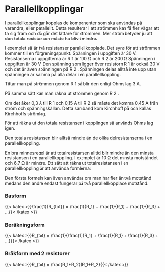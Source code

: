 # Parallellkopplingar

I parallellkopplingar kopplas de komponenter som ska användas på varandra, eller parallellt.
Detta resulterar i att strömmen kan få fler vägar att ta sig fram och då går det lättare för
strömmen. Mer ström betyder ju att den totala resistansen måste ha blivit mindre.

I exemplet så är två resistanser parallellkopplade. Det syns för att strömmen kommer till en
förgreningspunkt. Spänningen i uppgiften är 30 V.
Resistanserna i uppgifterna är R 1 är 100 Ω och R 2 är 200 Ω
Spänningen i uppgiften är 30 V. Den spänning som
ligger över resistorn R 1 är också 30 V och det är även
spänningen på R 2 . Spänningen delas alltså inte upp
utan spänningen är samma på alla delar i en
parallellkoppling.

Tittar man på strömmen genom R 1 så blir den enligt
Ohms lag 3 A.

På samma sätt kan man räkna ut strömmen genom R 2 .

Om det åker 0,3 A till R 1 och 0,15 A till R 2 så måste det
komma 0,45 A från ström och spänningskällan. Detta
samband kom Kirchhoff på och kallas Kirchhoffs
strömlag.

För att räkna ut den totala resistansen i kopplingen så används Ohms lag igen.

Den totala resistansen blir alltså mindre än de olika delresistanserna i en parallellkoppling.

En bra minnesregel är att totalresistansen alltid blir mindre än den minsta resistansen i en
parallellkoppling. I exemplet är 10 Ω det minsta motståndet och 6,7 Ω är mindre.
Ett sätt att räkna ut totalresistansen i en parallellkoppling är att använda formlerna:

Den första formeln kan även användas om man har fler än två motstånd medans den andre
endast fungerar på två parallellkopplade motstånd.

### Basform
{{< katex >}}\frac{1}{R_{tot}} = \frac{1}{R_1} + \frac{1}{R_1} + \frac{1}{R_3} + ...{{< /katex >}}

### Beräkningsform
{{< katex >}}R_{tot} = \frac{1}{\frac{1}{R_1} + \frac{1}{R_1} + \frac{1}{R_3} + ...}{{< /katex >}}

### Bråkform med 2 resistorer
{{< katex >}}R_{tot} = \frac{R_1*R_2}{R_1+R_2}{{< /katex >}}

